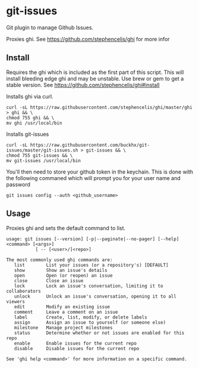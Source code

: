 # git-issues
Git plugin to manage Github Issues. 

Proxies ghi. See https://github.com/stephencelis/ghi for more infor

## Install

Requires the ghi which is included as the first part of this script.
This will install bleeding edge ghi and may be unstable. 
Use brew or gem to get a stable version. See https://github.com/stephencelis/ghi#install

Installs ghi via curl.

```
curl -sL https://raw.githubusercontent.com/stephencelis/ghi/master/ghi > ghi && \
chmod 755 ghi && \
mv ghi /usr/local/bin
```

Installs git-issues

```
curl -sL https://raw.githubusercontent.com/buckhx/git-issues/master/git-issues.sh > git-issues && \
chmod 755 git-issues && \
mv git-issues /usr/local/bin
```

You'll then need to store your github token in the keychain.
This is done with the following commaned which will prompt you for your user name and password

```
git issues config --auth <github_username>
```


## Usage

Proxies ghi and sets the default command to list.

```
usage: git issues [--version] [-p|--paginate|--no-pager] [--help] <command> [<args>]
           [ -- [<user>/]<repo>]

The most commonly used ghi commands are:
   list        List your issues (or a repository's) [DEFAULT]
   show        Show an issue's details
   open        Open (or reopen) an issue
   close       Close an issue
   lock        Lock an issue's conversation, limiting it to collaborators
   unlock      Unlock an issue's conversation, opening it to all viewers
   edit        Modify an existing issue
   comment     Leave a comment on an issue
   label       Create, list, modify, or delete labels
   assign      Assign an issue to yourself (or someone else)
   milestone   Manage project milestones
   status      Determine whether or not issues are enabled for this repo
   enable      Enable issues for the current repo
   disable     Disable issues for the current repo

See 'ghi help <command>' for more information on a specific command.
```
